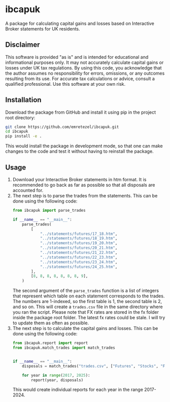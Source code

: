 # ibcapuk
A package for calculating capital gains and losses based on Interactive Broker statements for UK residents.

## Disclaimer
This software is provided "as is" and is intended for educational and informational purposes only. 
It may not accurately calculate capital gains or losses under UK tax regulations. By using this code, 
you acknowledge that the author assumes no responsibility for errors, omissions, or any outcomes resulting 
from its use. For accurate tax calculations or advice, consult a qualified professional. 
Use this software at your own risk.

## Installation
Download the package from GitHub and install it using pip in the project root directory:
```bash
git clone https://github.com/emretezel/ibcapuk.git
cd ibcapuk
pip install -e .
```
This would install the package in development mode, so that one can make changes to the code and test it 
without having to reinstall the package.

## Usage
1. Download your Interactive Broker statements in htm format. It is recommended to go back as far as possible 
so that all disposals are accounted for.
2. The next step is to parse the trades from the statements. This can be done using the following code:
    ```python
    from ibcapuk import parse_trades

    if __name__ == "__main__":
        parse_trades(
            [
                "../statements/futures/17_18.htm",
                "../statements/futures/18_19.htm",
                "../statements/futures/19_20.htm",
                "../statements/futures/20_21.htm",
                "../statements/futures/21_22.htm",
                "../statements/futures/22_23.htm",
                "../statements/futures/23_24.htm",
                "../statements/futures/24_25.htm",
            ],
            [8, 8, 8, 8, 8, 8, 8, 9],
        )
    ```
    The second argument of the `parse_trades` function is a list of integers that represent which table on each statement
    corresponds to the trades. The numbers are 1-indexed, so the first table is 1, the second table is 2, and so on.
    This will create a `trades.csv` file in the same directory where you ran the script. Please note that FX rates are 
    stored in the fx folder inside the package root folder. The latest fx rates could be stale. I will try to update them
    as often as possible.
3. The next step is to calculate the capital gains and losses. This can be done using the following code:
    ```python
    from ibcapuk.report import report
    from ibcapuk.match_trades import match_trades
    
    
    if __name__ == "__main__":
        disposals = match_trades("trades.csv", ["Futures", "Stocks", "Forex"])
    
        for year in range(2017, 2025):
            report(year, disposals)
    ```
    This would create individual reports for each year in the range 2017-2024.
